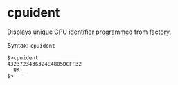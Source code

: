 # cpuident

Displays unique CPU identifier programmed from factory.

Syntax: `cpuident`

```
$>cpuident
4323723436324E4805DCFF32
__OK__
$>
```